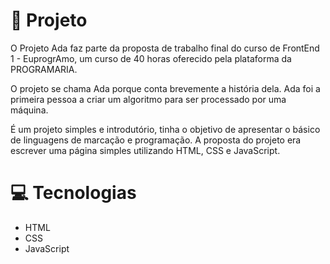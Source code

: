 # 💾 Projeto

O Projeto Ada faz parte da proposta de trabalho final do curso de FrontEnd 1 - EuprogrAmo, um curso de 40 horas oferecido pela plataforma da PROGRAMARIA. 

O projeto se chama Ada porque conta brevemente a história dela. Ada foi a primeira pessoa a criar um algoritmo para ser processado por uma máquina.

É um projeto simples e introdutório, tinha o objetivo de apresentar o básico de linguagens de marcação  e programação. A proposta do projeto era escrever uma página simples utilizando HTML, CSS e JavaScript. 

# 💻 Tecnologias

- HTML
- CSS
- JavaScript